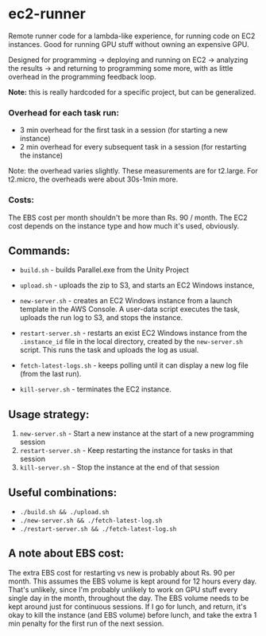 # ec2-runner

Remote runner code for a lambda-like experience, for running code on EC2 instances. Good for running GPU stuff without owning an expensive GPU.

Designed for programming -> deploying and running on EC2 -> analyzing the results -> and returning to programming some more, with as little overhead in the programming feedback loop.

**Note:** this is really hardcoded for a specific project, but can be generalized.

### Overhead for each task run:
- 3 min overhead for the first task in a session (for starting a new instance)
- 2 min overhead for every subsequent task in a session (for restarting the instance)

Note: the overhead varies slightly. These measurements are for t2.large. For t2.micro, the overheads were about 30s-1min more.

### Costs:
The EBS cost per month shouldn't be more than Rs. 90 / month. The EC2 cost depends on the instance type and how much it's used, obviously.

## Commands:
* `build.sh` - builds Parallel.exe from the Unity Project
* `upload.sh` - uploads the zip to S3, and starts an EC2 Windows instance, 

* `new-server.sh` - creates an EC2 Windows instance from a launch template in the AWS Console. A user-data script executes the task, uploads the run log to S3, and stops the instance.
* `restart-server.sh` - restarts an exist EC2 Windows instance from the `.instance_id` file in the local directory, created by the `new-server.sh` script. This runs the task and uploads the log as usual.
* `fetch-latest-logs.sh` - keeps polling until it can display a new log file (from the last run).

* `kill-server.sh` - terminates the EC2 instance.

## Usage strategy:
1. `new-server.sh` - Start a new instance at the start of a new programming session
2. `restart-server.sh` - Keep restarting the instance for tasks in that session
3. `kill-server.sh` - Stop the instance at the end of that session

## Useful combinations:
* `./build.sh && ./upload.sh`
* `./new-server.sh && ./fetch-latest-log.sh`
* `./restart-server.sh && ./fetch-latest-log.sh`

## A note about EBS cost:
The extra EBS cost for restarting vs new is probably about Rs. 90 per month. This assumes the EBS volume is kept around for 12 hours every day. That's unlikely, since I'm probably unlikely to work on GPU stuff every single day in the month, throughout the day. The EBS volume needs to be kept around just for continuous sessions. If I go for lunch, and return, it's okay to kill the instance (and EBS volume) before lunch, and take the extra 1 min penalty for the first run of the next session.